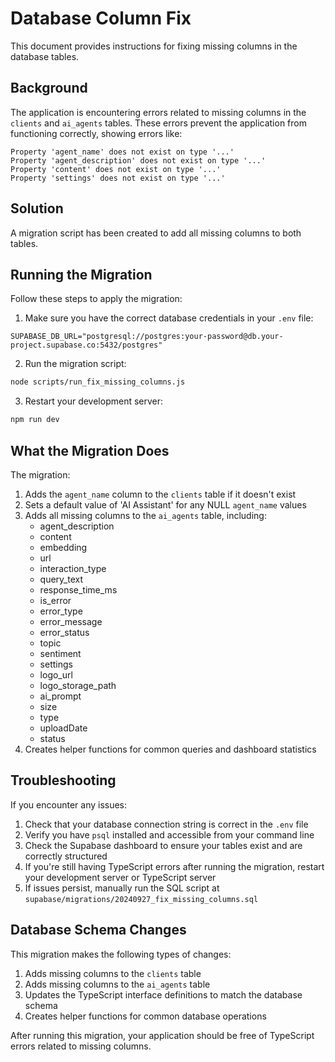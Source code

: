
# Database Column Fix

This document provides instructions for fixing missing columns in the database tables.

## Background

The application is encountering errors related to missing columns in the `clients` and `ai_agents` tables. 
These errors prevent the application from functioning correctly, showing errors like:

```
Property 'agent_name' does not exist on type '...'
Property 'agent_description' does not exist on type '...'
Property 'content' does not exist on type '...'
Property 'settings' does not exist on type '...'
```

## Solution

A migration script has been created to add all missing columns to both tables.

## Running the Migration

Follow these steps to apply the migration:

1. Make sure you have the correct database credentials in your `.env` file:

```
SUPABASE_DB_URL="postgresql://postgres:your-password@db.your-project.supabase.co:5432/postgres"
```

2. Run the migration script:

```bash
node scripts/run_fix_missing_columns.js
```

3. Restart your development server:

```bash
npm run dev
```

## What the Migration Does

The migration:

1. Adds the `agent_name` column to the `clients` table if it doesn't exist
2. Sets a default value of 'AI Assistant' for any NULL `agent_name` values
3. Adds all missing columns to the `ai_agents` table, including:
   - agent_description
   - content
   - embedding
   - url
   - interaction_type
   - query_text
   - response_time_ms
   - is_error
   - error_type
   - error_message
   - error_status
   - topic
   - sentiment
   - settings
   - logo_url
   - logo_storage_path
   - ai_prompt
   - size
   - type
   - uploadDate
   - status
4. Creates helper functions for common queries and dashboard statistics

## Troubleshooting

If you encounter any issues:

1. Check that your database connection string is correct in the `.env` file
2. Verify you have `psql` installed and accessible from your command line
3. Check the Supabase dashboard to ensure your tables exist and are correctly structured
4. If you're still having TypeScript errors after running the migration, restart your development server or TypeScript server
5. If issues persist, manually run the SQL script at `supabase/migrations/20240927_fix_missing_columns.sql`

## Database Schema Changes

This migration makes the following types of changes:
1. Adds missing columns to the `clients` table
2. Adds missing columns to the `ai_agents` table
3. Updates the TypeScript interface definitions to match the database schema
4. Creates helper functions for common database operations

After running this migration, your application should be free of TypeScript errors related to missing columns.
